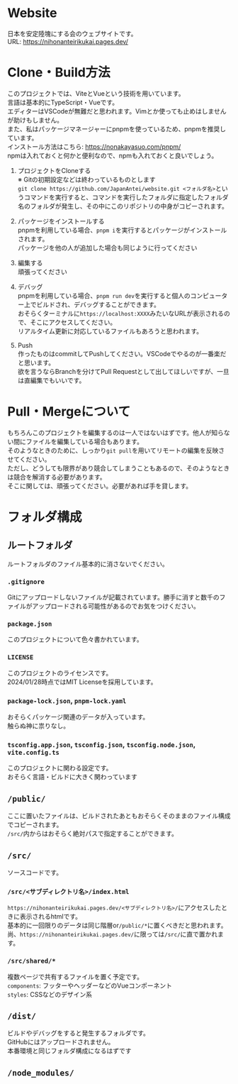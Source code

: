 # Website

日本を安定陸塊にする会のウェブサイトです。  
URL: https://nihonanteirikukai.pages.dev/

# Clone・Build方法
このプロジェクトでは、ViteとVueという技術を用いています。  
言語は基本的にTypeScript・Vueです。  
エディターはVSCodeが無難だと思われます。Vimとか使っても止めはしませんが助けもしません。  
また、私はパッケージマネージャーにpnpmを使っているため、pnpmを推奨しています。  
インストール方法はこちら: https://nonakayasuo.com/pnpm/  
npmは入れておくと何かと便利なので、npmも入れておくと良いでしょう。

1. プロジェクトをCloneする  
※ Gitの初期設定などは終わっているものとします  
```git clone https://github.com/JapanAntei/website.git <フォルダ名>```というコマンドを実行すると、コマンドを実行したフォルダに指定したフォルダ名のフォルダが発生し、その中にこのリポジトリの中身がコピーされます。

2. パッケージをインストールする  
pnpmを利用している場合、```pnpm i```を実行するとパッケージがインストールされます。  
パッケージを他の人が追加した場合も同じように行ってください

3. 編集する  
頑張ってください

4. デバッグ  
pnpmを利用している場合、```pnpm run dev```を実行すると個人のコンピューター上でビルドされ、デバッグすることができます。  
おそらくターミナルに`https://localhost:XXXX`みたいなURLが表示されるので、そこにアクセスしてください。  
リアルタイム更新に対応しているファイルもあろうと思われます。

5. Push  
作ったものはcommitしてPushしてください。VSCodeでやるのが一番楽だと思います。  
欲を言うならBranchを分けてPull Requestとして出してほしいですが、一旦は直編集でもいいです。

# Pull・Mergeについて
もちろんこのプロジェクトを編集するのは一人ではないはずです。他人が知らない間にファイルを編集している場合もあります。  
そのようなときのために、しっかり`git pull`を用いてリモートの編集を反映させてください。  
ただし、どうしても限界があり競合してしまうこともあるので、そのようなときは競合を解消する必要があります。  
そこに関しては、頑張ってください。必要があれば手を貸します。

# フォルダ構成
## ルートフォルダ
ルートフォルダのファイル基本的に消さないでください。
### `.gitignore`
Gitにアップロードしないファイルが記載されています。勝手に消すと数千のファイルがアップロードされる可能性があるのでお気をつけください。

### `package.json`
このプロジェクトについて色々書かれています。

### `LICENSE`
このプロジェクトのライセンスです。  
2024/01/28時点ではMIT Licenseを採用しています。

### `package-lock.json`, `pnpm-lock.yaml`
おそらくパッケージ関連のデータが入っています。  
触らぬ神に祟りなし。

### `tsconfig.app.json`, `tsconfig.json`, `tsconfig.node.json`, `vite.config.ts`
このプロジェクトに関わる設定です。  
おそらく言語・ビルドに大きく関わっています

## `/public/`
ここに置いたファイルは、ビルドされたあともおそらくそのままのファイル構成でコピーされます。  
`/src/`内からはおそらく絶対パスで指定することができます。

## `/src/`
ソースコードです。
### `/src/<サブディレクトリ名>/index.html`
`https://nihonanteirikukai.pages.dev/<サブディレクトリ名>/`にアクセスしたときに表示されるhtmlです。  
基本的に一回限りのデータは同じ階層or`/public/*`に置くべきだと思われます。  
尚、`https://nihonanteirikukai.pages.dev/`に限っては`/src/`に直で置かれます。  
### `/src/shared/*`
複数ページで共有するファイルを置く予定です。  
`components`: フッターやヘッダーなどのVueコンポーネント  
`styles`: CSSなどのデザイン系  

## `/dist/`
ビルドやデバッグをすると発生するフォルダです。  
GitHubにはアップロードされません。  
本番環境と同じフォルダ構成になるはずです   

## `/node_modules/`
